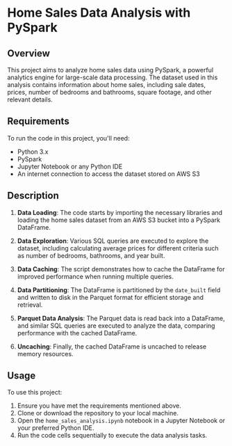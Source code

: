 # Home Sales Data Analysis with PySpark

## Overview

This project aims to analyze home sales data using PySpark, a powerful analytics engine for large-scale data processing. The dataset used in this analysis contains information about home sales, including sale dates, prices, number of bedrooms and bathrooms, square footage, and other relevant details.

## Requirements

To run the code in this project, you'll need:

- Python 3.x
- PySpark
- Jupyter Notebook or any Python IDE
- An internet connection to access the dataset stored on AWS S3

## Description

1. **Data Loading**: The code starts by importing the necessary libraries and loading the home sales dataset from an AWS S3 bucket into a PySpark DataFrame.

2. **Data Exploration**: Various SQL queries are executed to explore the dataset, including calculating average prices for different criteria such as number of bedrooms, bathrooms, and year built.

3. **Data Caching**: The script demonstrates how to cache the DataFrame for improved performance when running multiple queries.

4. **Data Partitioning**: The DataFrame is partitioned by the `date_built` field and written to disk in the Parquet format for efficient storage and retrieval.

5. **Parquet Data Analysis**: The Parquet data is read back into a DataFrame, and similar SQL queries are executed to analyze the data, comparing performance with the cached DataFrame.

6. **Uncaching**: Finally, the cached DataFrame is uncached to release memory resources.

## Usage

To use this project:

1. Ensure you have met the requirements mentioned above.
2. Clone or download the repository to your local machine.
3. Open the `home_sales_analysis.ipynb` notebook in a Jupyter Notebook or your preferred Python IDE.
4. Run the code cells sequentially to execute the data analysis tasks.